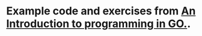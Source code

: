 # Example code and exercises from [An Introduction to programming in GO.](https://www.golang-book.com/books/intro).

